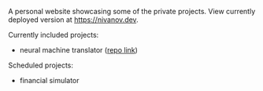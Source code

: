 A personal website showcasing some of the private projects.
View currently deployed version at https://nivanov.dev.

Currently included projects:
- neural machine translator ([repo link](https://github.com/nikita-ivanov/neural_translation))

Scheduled projects:
- financial simulator
